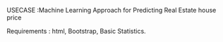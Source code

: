 USECASE :Machine Learning Approach for Predicting Real Estate house price 

Requirements : html, Bootstrap, Basic Statistics.
